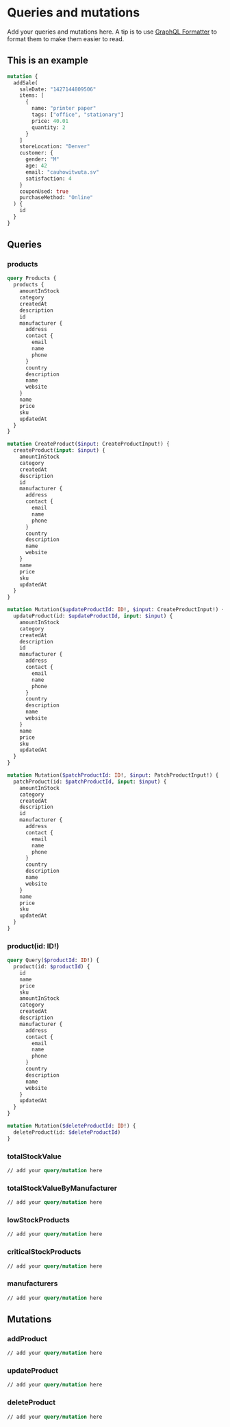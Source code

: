 # Queries and mutations

Add your queries and mutations here.
A tip is to use [GraphQL Formatter](https://jsonformatter.org/graphql-formatter) to format them to make them easier to read.

## This is an example

```graphql
mutation {
  addSale(
    saleDate: "1427144809506"
    items: [
      {
        name: "printer paper"
        tags: ["office", "stationary"]
        price: 40.01
        quantity: 2
      }
    ]
    storeLocation: "Denver"
    customer: {
      gender: "M"
      age: 42
      email: "cauhowitwuta.sv"
      satisfaction: 4
    }
    couponUsed: true
    purchaseMethod: "Online"
  ) {
    id
  }
}
```

## Queries

### products

```graphql
query Products {
  products {
    amountInStock
    category
    createdAt
    description
    id
    manufacturer {
      address
      contact {
        email
        name
        phone
      }
      country
      description
      name
      website
    }
    name
    price
    sku
    updatedAt
  }
}

mutation CreateProduct($input: CreateProductInput!) {
  createProduct(input: $input) {
    amountInStock
    category
    createdAt
    description
    id
    manufacturer {
      address
      contact {
        email
        name
        phone
      }
      country
      description
      name
      website
    }
    name
    price
    sku
    updatedAt
  }
}

mutation Mutation($updateProductId: ID!, $input: CreateProductInput!) {
  updateProduct(id: $updateProductId, input: $input) {
    amountInStock
    category
    createdAt
    description
    id
    manufacturer {
      address
      contact {
        email
        name
        phone
      }
      country
      description
      name
      website
    }
    name
    price
    sku
    updatedAt
  }
}

mutation Mutation($patchProductId: ID!, $input: PatchProductInput!) {
  patchProduct(id: $patchProductId, input: $input) {
    amountInStock
    category
    createdAt
    description
    id
    manufacturer {
      address
      contact {
        email
        name
        phone
      }
      country
      description
      name
      website
    }
    name
    price
    sku
    updatedAt
  }
}

```

### product(id: ID!)

```graphql
query Query($productId: ID!) {
  product(id: $productId) {
    id
    name
    price
    sku
    amountInStock
    category
    createdAt
    description
    manufacturer {
      address
      contact {
        email
        name
        phone
      }
      country
      description
      name
      website
    }
    updatedAt
  }
}

mutation Mutation($deleteProductId: ID!) {
  deleteProduct(id: $deleteProductId)
}

```

### totalStockValue

```graphql
// add your query/mutation here
```

### totalStockValueByManufacturer

```graphql
// add your query/mutation here
```

### lowStockProducts

```graphql
// add your query/mutation here
```

### criticalStockProducts

```graphql
// add your query/mutation here
```

### manufacturers

```graphql
// add your query/mutation here
```

## Mutations

### addProduct

```graphql
// add your query/mutation here
```

### updateProduct

```graphql
// add your query/mutation here
```

### deleteProduct

```graphql
// add your query/mutation here
```
